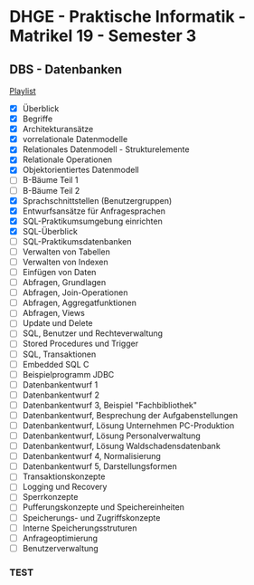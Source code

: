 <!-- DOCTOC SKIP -->

# DHGE - Praktische Informatik - Matrikel 19 - Semester 3

## DBS - Datenbanken

[Playlist](https://www.youtube.com/playlist?list=PL2Elw_whlm_uhHPNk-HoCOpvkvAQC6vK2)

- [X] Überblick
- [X] Begriffe
- [X] Architekturansätze
- [X] vorrelationale Datenmodelle
- [X] Relationales Datenmodell - Strukturelemente
- [X] Relationale Operationen
- [X] Objektorientiertes Datenmodell
- [ ] B-Bäume Teil 1
- [ ] B-Bäume Teil 2
- [X] Sprachschnittstellen (Benutzergruppen)
- [X] Entwurfsansätze für Anfragesprachen
- [X] SQL-Praktikumsumgebung einrichten
- [X] SQL-Überblick
- [ ] SQL-Praktikumsdatenbanken
- [ ] Verwalten von Tabellen
- [ ] Verwalten von Indexen
- [ ] Einfügen von Daten
- [ ] Abfragen, Grundlagen
- [ ] Abfragen, Join-Operationen
- [ ] Abfragen, Aggregatfunktionen
- [ ] Abfragen, Views
- [ ] Update und Delete
- [ ] SQL, Benutzer und Rechteverwaltung
- [ ] Stored Procedures und Trigger
- [ ] SQL, Transaktionen
- [ ] Embedded SQL C
- [ ] Beispielprogramm JDBC
- [ ] Datenbankentwurf 1
- [ ] Datenbankentwurf 2
- [ ] Datenbankentwurf 3, Beispiel "Fachbibliothek"
- [ ] Datenbankentwurf, Besprechung der Aufgabenstellungen
- [ ] Datenbankentwurf, Lösung Unternehmen PC-Produktion
- [ ] Datenbankentwurf, Lösung Personalverwaltung
- [ ] Datenbankentwurf, Lösung Waldschadensdatenbank
- [ ] Datenbankentwurf 4, Normalisierung
- [ ] Datenbankentwurf 5, Darstellungsformen
- [ ] Transaktionskonzepte
- [ ] Logging und Recovery
- [ ] Sperrkonzepte
- [ ] Pufferungskonzepte und Speichereinheiten
- [ ] Speicherungs- und Zugriffskonzepte
- [ ] Interne Speicherungsstruturen
- [ ] Anfrageoptimierung
- [ ] Benutzerverwaltung

### TEST
